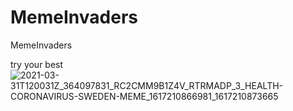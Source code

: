 # MemeInvaders


 MemeInvaders

try your best
![2021-03-31T120031Z_364097831_RC2CMM9B1Z4V_RTRMADP_3_HEALTH-CORONAVIRUS-SWEDEN-MEME_1617210866981_1617210873665](https://user-images.githubusercontent.com/91024758/134729640-ce7ecb63-d70c-47e7-b03c-12bb1052e4e6.png)
